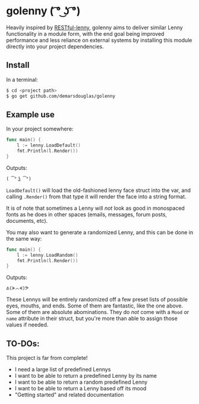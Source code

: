 # golenny ( ͡° ͜ʖ ͡°)

Heavily inspired by [RESTful-lenny](https://github.com/LennyToday/RESTful-lenny),
golenny aims to deliver similar Lenny functionality in a module form, with the end goal
being improved performance and less reliance on external systems by installing this module
directly into your project dependencies.

## Install

In a terminal:
```sh
$ cd <project path>
$ go get github.com/demarsdouglas/golenny
```

## Example use

In your project somewhere:
```go
func main() {
    l := lenny.LoadDefault()
    fmt.Println(l.Render())
}
```

Outputs:
```
( ͡° ͜ʖ ͡°)
```

`LoadDefault()` will load the old-fashioned lenny face struct into the var, and calling `.Render()` from
that type it will render the face into a string format.

It is of note that sometimes a Lenny will _not_ look as good in monospaced fonts as he does in other
spaces (emails, messages, forum posts, documents, etc).

You may also want to generate a randomized Lenny, and this can be done in the same way:
```go
func main() {
    l := lenny.LoadRandom()
    fmt.Println(l.Render())
}
```

Outputs:
```
ᕕ(ᗒ෴ᗕ)ᕗ
```

These Lennys will be entirely randomized off a few preset lists of possible eyes, mouths, and ends. Some of
them are fantastic, like the one above. Some of them are absolute abominations. They do _not_ come with a `Mood`
or `name` attribute in their struct, but you're more than able to assign those values if needed.

## TO-DOs:

This project is far from complete!

- I need a large list of predefined Lennys
- I want to be able to return a predefined Lenny by its name
- I want to be able to return a random predefined Lenny
- I want to be able to return a Lenny based off its mood
- "Getting started" and related documentation
